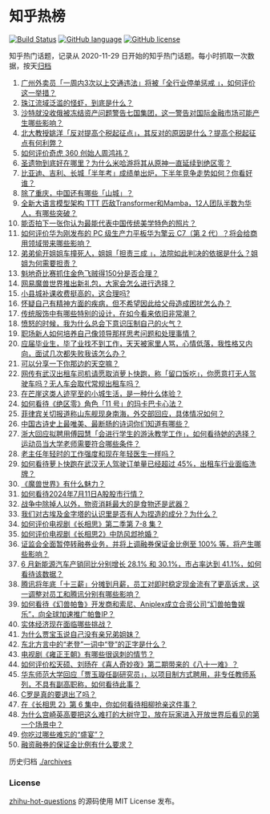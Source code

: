 # 知乎热榜
[![Build Status](https://github.com/ToWeLong/zhihu-hot-questions/workflows/CI/badge.svg)](https://github.com/ToWeLong/zhihu-hot-questions/actions)
[![GitHub language](https://img.shields.io/badge/language-golang-orange.svg)](https://golang.org/)
[![GitHub license](https://img.shields.io/github/license/ToWeLong/zhihu-hot-questions)](https://github.com/ToWeLong/zhihu-hot-questions/blob/main/LICENSE)

知乎热门话题，记录从 2020-11-29 日开始的知乎热门话题。每小时抓取一次数据，按天[归档](./archives)

<!-- BEGIN -->

1. [广州外卖员「一周内3次以上交通违法」将被「全行业停单惩戒 」，如何评价这一举措？](https://www.zhihu.com/question/661120689)
1. [珠江流域泛滥的怪虾，到底是什么？](https://www.zhihu.com/question/660836709)
1. [沙特就没收俄被冻结资产问题警告七国集团，这一警告对国际金融市场可能产生哪些影响？](https://www.zhihu.com/question/661240205)
1. [北大教授姚洋「反对提高个税起征点」，其反对的原因是什么？提高个税起征点有何利弊？](https://www.zhihu.com/question/661233487)
1. [如何评价奇虎 360 创始人周鸿祎？](https://www.zhihu.com/question/19553856)
1. [圣遗物到底好在哪里？为什么米哈游将其从原神一直延续到绝区零？](https://www.zhihu.com/question/661278980)
1. [比亚迪、吉利、长城「半年考」成绩单出炉，下半年竞争走势如何？你看好谁？](https://www.zhihu.com/question/661155785)
1. [除了重庆，中国还有哪些「山城」？](https://www.zhihu.com/question/660620528)
1. [全新大语言模型架构 TTT 匹敌Transformer和Mamba，12人团队半数为华人，有哪些突破？](https://www.zhihu.com/question/661229789)
1. [能否拍下一张你认为最能代表中国传统美学特色的照片？](https://www.zhihu.com/question/660160451)
1. [如何评价华为刚发布的 PC 级生产力平板华为擎云 C7（第 2 代）？将会给商用领域带来哪些影响？](https://www.zhihu.com/question/661237981)
1. [弟弟偷开姐姐车撞死人，姐姐「担责三成 」，法院如此判决的依据是什么？姐姐为何需要担责？](https://www.zhihu.com/question/661068086)
1. [魁地奇比赛抓住金色飞贼得150分是否合理？](https://www.zhihu.com/question/29757316)
1. [网易魔兽世界推出新礼包，大家会怎么进行选择？](https://www.zhihu.com/question/661213732)
1. [小县城补课收费挺高的，这合理吗?](https://www.zhihu.com/question/661181835)
1. [怀疑自己有精神方面的疾病，但不希望因此给父母造成困扰怎么办？](https://www.zhihu.com/question/661091595)
1. [传统服饰中有哪些特别的设计，在如今看来依旧非常潮？](https://www.zhihu.com/question/661141249)
1. [愤怒的时候，我为什么总会下意识压制自己的火气？](https://www.zhihu.com/question/661004577)
1. [职场新人如何培养自己像领导那样思考问题和处理事情？](https://www.zhihu.com/question/660946032)
1. [应届毕业生，毕了业找不到工作，天天被家里人骂，心情低落，我性格又内向，面试几次都失败我该怎么办？](https://www.zhihu.com/question/407247948)
1. [可以分享一下你那边的天空嘛？](https://www.zhihu.com/question/658933395)
1. [网传有武汉出租车司机请愿取消萝卜快跑，称「留口饭吃」，你愿意打无人驾驶车吗？无人车会取代常规出租车吗？](https://www.zhihu.com/question/661173112)
1. [在芒崖这类人迹罕至的小城生活，是一种什么体验？](https://www.zhihu.com/question/660620564)
1. [如何看待《绝区零》角色「11 号」的玛卡巴卡心法？](https://www.zhihu.com/question/661118303)
1. [菲律宾关切报道称山东舰现身南海，外交部回应，具体情况如何？](https://www.zhihu.com/question/661236221)
1. [中国古诗史上最唯美、最断肠的诗词你们知道有哪些？](https://www.zhihu.com/question/660971132)
1. [浙大回应拟聘用傅园慧「会进行学生的游泳教学工作」，如何看待她的选择？运动员当大学老师需要符合哪些条件？](https://www.zhihu.com/question/661183854)
1. [老主任年轻时的工作强度和现在年轻医生一样吗？](https://www.zhihu.com/question/660572041)
1. [如何看待萝卜快跑在武汉无人驾驶订单量已经超过 45%，出租车行业面临洗牌？](https://www.zhihu.com/question/661130346)
1. [《魔兽世界》有什么魅力？](https://www.zhihu.com/question/634792936)
1. [如何看待2024年7月11日A股股市行情？](https://www.zhihu.com/question/661213189)
1. [战争中除掉人以外，物资消耗最大的是食物还是武器？](https://www.zhihu.com/question/657526113)
1. [我们对古埃及金字塔的认识里是否有人为捏造的成分？为什么？](https://www.zhihu.com/question/57624207)
1. [如何评价电视剧《长相思》第二季第 7-8 集？](https://www.zhihu.com/question/661250356)
1. [如何评价电视剧《长相思2》中防风邶抢婚？](https://www.zhihu.com/question/661208704)
1. [证监会全面暂停转融券业务，并将上调融券保证金比例至 100% 等，将产生哪些影响？](https://www.zhihu.com/question/661263421)
1. [6 月新能源汽车产销同比分别增长 28.1% 和 30.1%，市占率达到 41.1%，如何看待该数据？](https://www.zhihu.com/question/661232965)
1. [腾讯将年底「十三薪」分摊到月薪，员工对即时稳定现金流有了更高诉求，这一调整对员工和腾讯分别有哪些影响？](https://www.zhihu.com/question/661235258)
1. [如何看待《幻兽帕鲁》开发商和索尼、Aniplex成立合资公司“幻兽帕鲁娱乐”，向全球加速推广帕鲁IP？](https://www.zhihu.com/question/661239188)
1. [实体经济现在面临哪些挑战？](https://www.zhihu.com/question/660127663)
1. [为什么贾宝玉说自己没有亲兄弟姐妹？](https://www.zhihu.com/question/660708399)
1. [东北方言中的“老登”一词中“登”的正字是什么？](https://www.zhihu.com/question/647336457)
1. [电视剧《雍正王朝》有哪些很讽刺的情节？](https://www.zhihu.com/question/409388734)
1. [如何评价松天硕、刘旸在《喜人奇妙夜》第二期带来的《八十一难》？](https://www.zhihu.com/question/661070141)
1. [华东师范大学回应「贾玉璇任副研究员」，以项目制方式聘用，非专任教师系列，不具有副高职称，如何看待此事？](https://www.zhihu.com/question/661133549)
1. [C罗是真的要退出了吗？](https://www.zhihu.com/question/660924672)
1. [在《长相思 2》第 6 集中，你如何看待相柳抢亲这件事？](https://www.zhihu.com/question/661176385)
1. [为什么宫崎英高要把这么难打的大树守卫，放在玩家进入开放世界后看见的第一个场景中？](https://www.zhihu.com/question/660458255)
1. [你吃过哪些难忘的“盛宴”？](https://www.zhihu.com/question/285366325)
1. [融资融券的保证金比例有什么要求？](https://www.zhihu.com/question/523294971)

<!-- END -->

历史归档 [./archives](./archives)


### License
[zhihu-hot-questions](https://github.com/towelong/zhihu-hot-questions) 的源码使用 MIT License 发布。